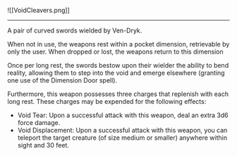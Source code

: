 ![[VoidCleavers.png]]

---
A pair of curved swords wielded by Ven-Dryk.

When not in use, the weapons rest within a pocket dimension, retrievable by only the user. When dropped or lost, the weapons return to this dimension

Once per long rest, the swords bestow upon their wielder the ability to bend reality, allowing them to step into the void and emerge elsewhere (granting one use of the Dimension Door spell).

Furthermore, this weapon possesses three charges that replenish with each long rest. These charges may be expended for the following effects:
- Void Tear: Upon a successful attack with this weapon, deal an extra 3d6 force damage.
- Void Displacement: Upon a successful attack with this weapon, you can teleport the target creature (of size medium or smaller) anywhere within sight and 30 feet.

